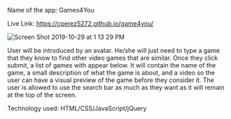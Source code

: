 Name of the app: Games4You

Live Link: 
https://cperez5272.github.io/game4you/


![Screen Shot 2019-10-29 at 1 13 29 PM](https://user-images.githubusercontent.com/50935039/67791554-046a9e00-fa4e-11e9-9be3-f3074ad4c34b.png)

User will be introduced by an avatar. He/she will just need to type a game that they know to find other video games that are similar. Once they click submit, a list of games with appear below. It will contain the name of the game, a small description of what the game is about, and a video so the user can have a visual preview of the game before they consider it. The user is allowed to use the search bar as much as they want as it will remain at the top of the screen. 

Technology used: HTML/CSS/JavaScript/jQuery
